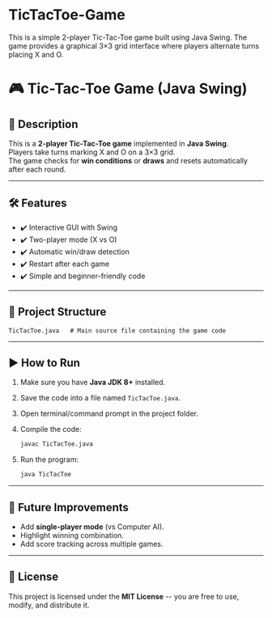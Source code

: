 # TicTacToe-Game
This is a simple 2-player Tic-Tac-Toe game built using Java Swing. The game provides a graphical 3×3 grid interface where players alternate turns placing X and O.
# 🎮 Tic-Tac-Toe Game (Java Swing)

## 📌 Description

This is a **2-player Tic-Tac-Toe game** implemented in **Java Swing**.\
Players take turns marking X and O on a 3×3 grid.\
The game checks for **win conditions** or **draws** and resets
automatically after each round.

------------------------------------------------------------------------

## 🛠 Features

-   ✔️ Interactive GUI with Swing
-   ✔️ Two-player mode (X vs O)
-   ✔️ Automatic win/draw detection
-   ✔️ Restart after each game
-   ✔️ Simple and beginner-friendly code

------------------------------------------------------------------------

## 📂 Project Structure

    TicTacToe.java   # Main source file containing the game code

------------------------------------------------------------------------

## ▶️ How to Run

1.  Make sure you have **Java JDK 8+** installed.

2.  Save the code into a file named `TicTacToe.java`.

3.  Open terminal/command prompt in the project folder.

4.  Compile the code:

    ``` bash
    javac TicTacToe.java
    ```

5.  Run the program:

    ``` bash
    java TicTacToe
    ```



------------------------------------------------------------------------

## 🎯 Future Improvements

-   Add **single-player mode** (vs Computer AI).
-   Highlight winning combination.
-   Add score tracking across multiple games.

------------------------------------------------------------------------

## 📜 License

This project is licensed under the **MIT License** -- you are free to
use, modify, and distribute it.
